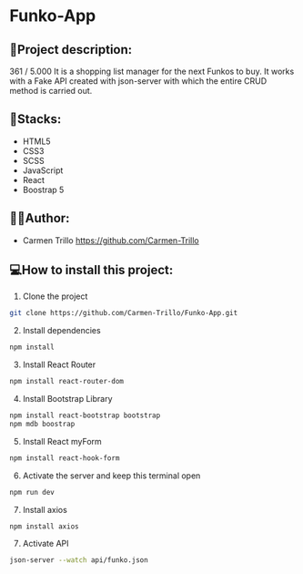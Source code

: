 # Funko-App

## 📝Project description:

361 / 5.000
It is a shopping list manager for the next Funkos to buy. It works with a Fake API created with json-server with which the entire CRUD method is carried out.

## 🔧Stacks:
<ul>
<li>HTML5</li>
<li>CSS3</li>
<li>SCSS</li>
<li>JavaScript</li>
<li>React</li>
<li>Boostrap 5</li>
</ul>


## 👩‍💻Author:
+ Carmen Trillo https://github.com/Carmen-Trillo

## 💻How to install this project:

1. Clone the project
```bash
git clone https://github.com/Carmen-Trillo/Funko-App.git
```

2. Install dependencies
```bash
npm install
```

3. Install React Router
```bash
npm install react-router-dom
```   

4. Install Bootstrap Library
```bash
npm install react-bootstrap bootstrap
npm mdb boostrap
```

5. Install React myForm
```bash
npm install react-hook-form
```

6. Activate the server and keep this terminal open
```bash
npm run dev
```   
7. Install axios
```bash
npm install axios
``` 
7. Activate API
```bash
json-server --watch api/funko.json
``` 